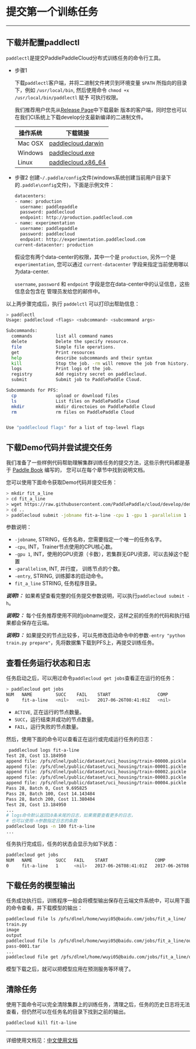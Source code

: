 # 提交第一个训练任务

---

## 下载并配置paddlectl

`paddlectl`是提交PaddlePaddleCloud分布式训练任务的命令行工具。

- 步骤1

  下载`paddlectl`客户端，并将二进制文件拷贝到环境变量 `$PATH` 所指向的目录下，例如
  `/usr/local/bin`, 然后使用命令 `chmod +x /usr/local/bin/paddlectl` 赋予
  可执行权限。

  我们推荐用户优先从[Release Page](https://github.com/PaddlePaddle/cloud/releases)中下载最新
  版本的客户端，同时您也可以在我们CI系统上下载develop分支最新编译的二进制文件。

  操作系统 | 下载链接
  -- | --
  Mac OSX| [paddlecloud.darwin](http://guest:@paddleci.ngrok.io/repository/download/PaddleCloud_Client/.lastSuccessful/paddlecloud.darwin)
  Windows| [paddlecloud.exe](http://guest:@paddleci.ngrok.io/repository/download/PaddleCloud_Client/.lastSuccessful/paddlecloud.exe)
  Linux | [paddlecloud.x86_64](http://guest:@paddleci.ngrok.io/repository/download/PaddleCloud_Client/.lastSuccessful/paddlecloud.x86_64)

- 步骤2
  创建`~/.paddle/config`文件(windows系统创建当前用户目录下的`.paddle\config`文件)，下面是示例文件：

  ```bash
  datacenters:
  - name: production
    username: paddlepaddle
    password: paddlecloud
    endpoint: http://production.paddlecloud.com
  - name: experimentation
    username: paddlepaddle
    password: paddlecloud
    endpoint: http://experimentation.paddlecloud.com
  current-datacenter: production
  ```

  假设您有两个data-center的权限，其中一个是 `production`, 另外一个是 `experimentation`,
  您可以通过 `current-datacenter` 字段来指定当前使用哪以为data-center.

  `username`, `password` 和 `endpoint` 字段是您在data-center中的认证信息，这些信息会包含在
  管理员发给您的邮件中。

以上两步骤完成后，执行 `paddelctl` 可以打印出帮助信息：

```bash
> paddlectl
Usage: paddlecloud <flags> <subcommand> <subcommand args>

Subcommands:
  commands         list all command names
  delete           Delete the specify resource.
  file             Simple file operations.
  get              Print resources
  help             describe subcommands and their syntax
  kill             Stop the job. -rm will remove the job from history.
  logs             Print logs of the job.
  registry         Add registry secret on paddlecloud.
  submit           Submit job to PaddlePaddle Cloud.

Subcommands for PFS:
  cp               upload or download files
  ls               List files on PaddlePaddle Cloud
  mkdir            mkdir directoies on PaddlePaddle Cloud
  rm               rm files on PaddlePaddle Cloud


Use "paddlecloud flags" for a list of top-level flags
```

## 下载Demo代码并尝试提交任务

我们准备了一些样例代码帮助理解集群训练任务的提交方法，这些示例代码都是基于
[Paddle Book](https://github.com/PaddlePaddle/book) 编写的， 您可以在每个章节中找到说明文档。

您可以使用下面命令获取Demo代码并提交任务：

```bash
> mkdir fit_a_line
> cd fit_a_line
> wget https://raw.githubusercontent.com/PaddlePaddle/cloud/develop/demo/fit_a_line/train.py
> cd ..
> paddlecloud submit -jobname fit-a-line -cpu 1 -gpu 1 -parallelism 1 -entry "python train.py train" fit_a_line/
```

参数说明：

- `-jobname`, STRING，任务名称，您需要指定一个唯一的任务名字。
- `-cpu`, INT，Trainer节点使用的CPU核心数。
- `-gpu 1`, INT，使用的GPU资源（卡数），若集群无GPU资源，可以去掉这个配置
- `-parallelism`, INT, 并行度， 训练节点的个数。
- `-entry`, STRING, 训练脚本的启动命令。
- `fit_a_line` STRING, 任务程序目录。

***说明1：*** 如果希望查看完整的任务提交参数说明，可以执行`paddlecloud submit -h`。

***说明2：*** 每个任务推荐使用不同的jobname提交，这样之前的任务的代码和执行结果都会保存在云端。

***说明3：*** 如果提交的节点比较多，可以先修改启动命令中的参数`-entry "python train.py prepare"`，先将数据集下载到PFS上，再提交训练任务。

## 查看任务运行状态和日志

任务启动之后，可以用过命令`paddlecloud get jobs`查看正在运行的任务：

```bash
> paddlecloud get jobs
NUM   NAME         SUCC    FAIL    START                  COMP                   ACTIVE
0     fit-a-line   <nil>   <nil>   2017-06-26T08:41:01Z   <nil>                  1
```

- `ACTIVE`, 正在运行的节点数量。
- `SUCC`，运行结束并成功的节点数量。
- `FAIL`，运行失败的节点数量。

然后，使用下面的命令可以查看正在运行或完成运行任务的日志：

```bash
 paddlecloud logs fit-a-line
Test 28, Cost 13.184950
append file: /pfs/dlnel/public/dataset/uci_housing/train-00000.pickle
append file: /pfs/dlnel/public/dataset/uci_housing/train-00001.pickle
append file: /pfs/dlnel/public/dataset/uci_housing/train-00002.pickle
append file: /pfs/dlnel/public/dataset/uci_housing/train-00003.pickle
append file: /pfs/dlnel/public/dataset/uci_housing/train-00004.pickle
Pass 28, Batch 0, Cost 9.695825
Pass 28, Batch 100, Cost 14.143484
Pass 28, Batch 200, Cost 11.380404
Test 28, Cost 13.184950
...
# logs命令默认返回10条末尾的日志，如果需要查看更多的日志，
# 也可以使用-n参数指定日志的条数
paddlecloud logs -n 100 fit-a-line
...
```

任务执行完成后，任务的状态会显示为如下状态：

```bash
paddlecloud get jobs
NUM   NAME         SUCC   FAIL    START                  COMP                   ACTIVE
0     fit-a-line   1      <nil>   2017-06-26T08:41:01Z   2017-06-26T08:41:29Z   <nil>
```

## 下载任务的模型输出

任务成功执行后，训练程序一般会将模型输出保存在云端文件系统中，可以用下面的命令查看，并下载模型的输出：

```bash
paddlecloud file ls /pfs/dlnel/home/wuyi05@baidu.com/jobs/fit_a_line/
train.py
image
output
paddlecloud file ls /pfs/dlnel/home/wuyi05@baidu.com/jobs/fit_a_line/output/
pass-0001.tar
...
paddlecloud file get /pfs/dlnel/home/wuyi05@baidu.com/jobs/fit_a_line/output/pass-0001.tar ./
```

模型下载之后，就可以把模型应用在预测服务等环境了。

## 清除任务

使用下面命令可以完全清除集群上的训练任务，清理之后，任务的历史日志将无法查看，但仍然可以在任务名的目录下找到之前的输出。

```bash
paddlecloud kill fit-a-line
```

---
详细使用文档见：[中文使用文档](./usage_cn.md)
